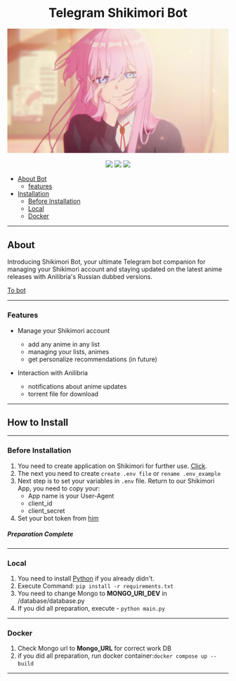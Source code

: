 <h1 align="center">Telegram Shikimori Bot</h1> 

![Shikimori](./misc/shikimori.jpg)

<div align="center">
    <img src="https://img.shields.io/badge/Python-gray?logo=python" height="30">
    <img src="https://img.shields.io/badge/Telegram-gray?logo=telegram" height="30">
    <img src="https://img.shields.io/badge/Shikimori_Api-gray?logo=shikimori" height="30">
</div>


- [About Bot](#About)
    * [features](#Features)
- [Installation](#How-to-Install)
    * [Before Installation](#Before-Installation)
    * [Local](#Local)
    * [Docker](#docker)
<hr>

## About
Introducing Shikimori Bot, your ultimate Telegram bot companion for managing your Shikimori account and staying updated on the latest anime releases with Anilibria's Russian dubbed versions.

[To bot](https://t.me/ShikimoriAnime_bot)
<hr>

### Features

- Manage your Shikimori account
    * add any anime in any list
    * managing your lists, animes
    * get personalize recommendations (in future)


- Interaction with Anilibria
    * notifications about anime updates
    * torrent file for download

<hr>

## How to Install

<hr>

### Before Installation
1. You need to create application on Shikimori for further use.
[Click](https://shikimori.one/oauth).
2. The next you need to create `create .env file` or `rename .env_example`
3. Next step is to set your variables in `.env` file. Return to our Shikimori App, you need to copy your: 
   - App name is your User-Agent
   - client_id
   - client_secret
4. Set your bot token from [him](https://t.me/botfather)

##### Preparation Complete 

<hr>

### Local

1. You need to install [Python](https://www.python.org/downloads/) if you already didn't.
2. Execute Command: `pip install -r requirements.txt`
3. You need to change Mongo to **MONGO_URI_DEV** in /database/database.py 
4. If you did all preparation, execute - `python main.py`

<hr>

### Docker
1. Check Mongo url to **Mongo_URL** for correct work DB
2. if you did all preparation, run docker container:`docker compose up --build`

<hr>